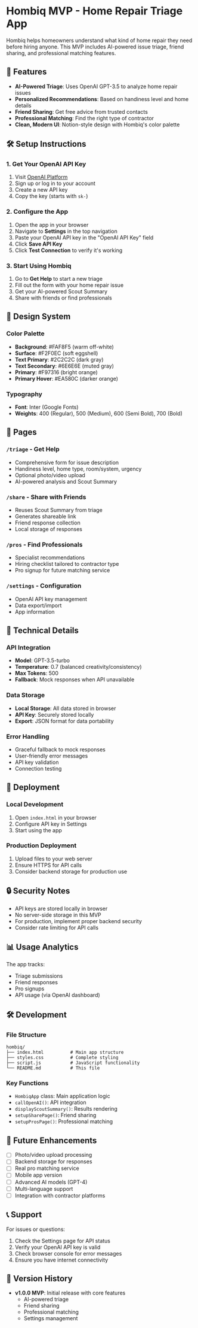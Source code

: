 # Hombiq MVP - Home Repair Triage App

Hombiq helps homeowners understand what kind of home repair they need before hiring anyone. This MVP includes AI-powered issue triage, friend sharing, and professional matching features.

## 🚀 Features

- **AI-Powered Triage**: Uses OpenAI GPT-3.5 to analyze home repair issues
- **Personalized Recommendations**: Based on handiness level and home details
- **Friend Sharing**: Get free advice from trusted contacts
- **Professional Matching**: Find the right type of contractor
- **Clean, Modern UI**: Notion-style design with Hombiq's color palette

## 🛠️ Setup Instructions

### 1. Get Your OpenAI API Key

1. Visit [OpenAI Platform](https://platform.openai.com/api-keys)
2. Sign up or log in to your account
3. Create a new API key
4. Copy the key (starts with `sk-`)

### 2. Configure the App

1. Open the app in your browser
2. Navigate to **Settings** in the top navigation
3. Paste your OpenAI API key in the "OpenAI API Key" field
4. Click **Save API Key**
5. Click **Test Connection** to verify it's working

### 3. Start Using Hombiq

1. Go to **Get Help** to start a new triage
2. Fill out the form with your home repair issue
3. Get your AI-powered Scout Summary
4. Share with friends or find professionals

## 🎨 Design System

### Color Palette
- **Background**: #FAF8F5 (warm off-white)
- **Surface**: #F2F0EC (soft eggshell)
- **Text Primary**: #2C2C2C (dark gray)
- **Text Secondary**: #6E6E6E (muted gray)
- **Primary**: #F97316 (bright orange)
- **Primary Hover**: #EA580C (darker orange)

### Typography
- **Font**: Inter (Google Fonts)
- **Weights**: 400 (Regular), 500 (Medium), 600 (Semi Bold), 700 (Bold)

## 📱 Pages

### `/triage` - Get Help
- Comprehensive form for issue description
- Handiness level, home type, room/system, urgency
- Optional photo/video upload
- AI-powered analysis and Scout Summary

### `/share` - Share with Friends
- Reuses Scout Summary from triage
- Generates shareable link
- Friend response collection
- Local storage of responses

### `/pros` - Find Professionals
- Specialist recommendations
- Hiring checklist tailored to contractor type
- Pro signup for future matching service

### `/settings` - Configuration
- OpenAI API key management
- Data export/import
- App information

## 🔧 Technical Details

### API Integration
- **Model**: GPT-3.5-turbo
- **Temperature**: 0.7 (balanced creativity/consistency)
- **Max Tokens**: 500
- **Fallback**: Mock responses when API unavailable

### Data Storage
- **Local Storage**: All data stored in browser
- **API Key**: Securely stored locally
- **Export**: JSON format for data portability

### Error Handling
- Graceful fallback to mock responses
- User-friendly error messages
- API key validation
- Connection testing

## 🚀 Deployment

### Local Development
1. Open `index.html` in your browser
2. Configure API key in Settings
3. Start using the app

### Production Deployment
1. Upload files to your web server
2. Ensure HTTPS for API calls
3. Consider backend storage for production use

## 🔒 Security Notes

- API keys are stored locally in browser
- No server-side storage in this MVP
- For production, implement proper backend security
- Consider rate limiting for API calls

## 📊 Usage Analytics

The app tracks:
- Triage submissions
- Friend responses
- Pro signups
- API usage (via OpenAI dashboard)

## 🛠️ Development

### File Structure
```
hombiq/
├── index.html          # Main app structure
├── styles.css          # Complete styling
├── script.js           # JavaScript functionality
└── README.md           # This file
```

### Key Functions
- `HombiqApp` class: Main application logic
- `callOpenAI()`: API integration
- `displayScoutSummary()`: Results rendering
- `setupSharePage()`: Friend sharing
- `setupProsPage()`: Professional matching

## 🎯 Future Enhancements

- [ ] Photo/video upload processing
- [ ] Backend storage for responses
- [ ] Real pro matching service
- [ ] Mobile app version
- [ ] Advanced AI models (GPT-4)
- [ ] Multi-language support
- [ ] Integration with contractor platforms

## 📞 Support

For issues or questions:
1. Check the Settings page for API status
2. Verify your OpenAI API key is valid
3. Check browser console for error messages
4. Ensure you have internet connectivity

## 🔄 Version History

- **v1.0.0 MVP**: Initial release with core features
  - AI-powered triage
  - Friend sharing
  - Professional matching
  - Settings management

